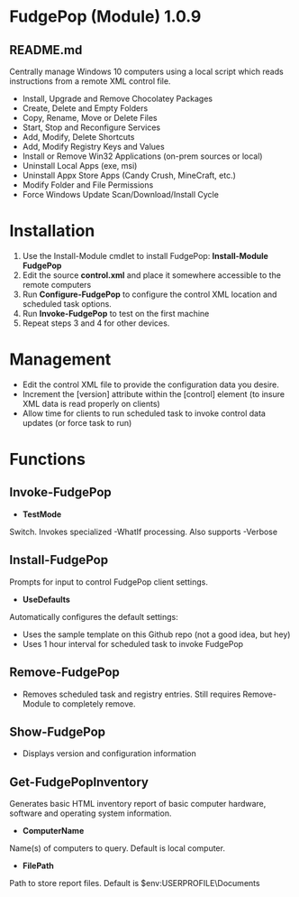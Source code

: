 # FudgePop (Module) 1.0.9
## README.md

Centrally manage Windows 10 computers using a local script which reads instructions from a remote XML control file.

* Install, Upgrade and Remove Chocolatey Packages
* Create, Delete and Empty Folders
* Copy, Rename, Move or Delete Files
* Start, Stop and Reconfigure Services
* Add, Modify, Delete Shortcuts
* Add, Modify Registry Keys and Values
* Install or Remove Win32 Applications (on-prem sources or local)
* Uninstall Local Apps (exe, msi)
* Uninstall Appx Store Apps (Candy Crush, MineCraft, etc.)
* Modify Folder and File Permissions
* Force Windows Update Scan/Download/Install Cycle

# Installation

  1. Use the Install-Module cmdlet to install FudgePop: **Install-Module FudgePop**
  2. Edit the source **control.xml** and place it somewhere accessible to the remote computers
  3. Run **Configure-FudgePop** to configure the control XML location and scheduled task options.
  4. Run **Invoke-FudgePop** to test on the first machine
  5. Repeat steps 3 and 4 for other devices.

# Management

  * Edit the control XML file to provide the configuration data you desire.
  * Increment the [version] attribute within the [control] element (to insure XML data is read properly on clients)
  * Allow time for clients to run scheduled task to invoke control data updates (or force task to run)
  
# Functions

## Invoke-FudgePop

  * **TestMode**

  Switch. Invokes specialized -WhatIf processing.  Also supports -Verbose

## Install-FudgePop

  Prompts for input to control FudgePop client settings.
  
  * **UseDefaults**
  
  Automatically configures the default settings: 
  * Uses the sample template on this Github repo (not a good idea, but hey)
  * Uses 1 hour interval for scheduled task to invoke FudgePop

## Remove-FudgePop

  * Removes scheduled task and registry entries.  Still requires Remove-Module to completely remove.

## Show-FudgePop

  * Displays version and configuration information

## Get-FudgePopInventory

Generates basic HTML inventory report of basic computer hardware, software and operating system information.

  * **ComputerName**
  
Name(s) of computers to query. Default is local computer.
  
  * **FilePath**
  
  Path to store report files.  Default is $env:USERPROFILE\Documents
